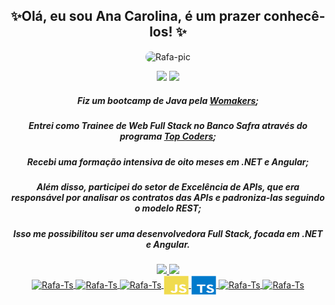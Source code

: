 <div align="center">
<h2> ✨Olá, eu sou Ana Carolina, é um prazer conhecê-los! ✨</h2>

<div align="center">
<img align="center" alt="Rafa-pic" height="150" style="border-radius:100px;" src="https://cdn.discordapp.com/attachments/951643233665044541/1052962930263588864/aaa22222.gif">
</div>

<a href = "mailto:anabraga95@gmail.com"><img src="https://img.shields.io/badge/-Gmail-%23333?style=for-the-badge&logo=gmail&logoColor=white" target="_blank"></a>
  <a href="https://www.linkedin.com/in/anacarolina-braga/" target="_blank"><img src="https://img.shields.io/badge/-LinkedIn-%230077B5?style=for-the-badge&logo=linkedin&logoColor=white" target="_blank"></a> 
</div>

<div align="center">
<h5> Fiz um bootcamp de Java pela <a href="https://womakerscode.org/bootcamp-java">Womakers</a>;</h5> 
<h5> Entrei como Trainee de Web Full Stack no Banco Safra através do programa <a href="https://letscode.com.br/processos-seletivos/safra-top-coders">Top Coders<a/>; </h5>
<h5> Recebi uma formação intensiva de oito meses em .NET e Angular;</h5>
<h5> Além disso, participei do setor de Excelência de APIs, que era responsável por analisar os contratos das APIs e padroniza-las seguindo o modelo REST; </h5>
<h5> Isso me possibilitou ser uma desenvolvedora Full Stack, focada em .NET e Angular. </h5>
</div>

<div align="center">
  <a href="https://github.com/AnaCarolinaBraga">
  <img height="180em" src="https://github-readme-stats.vercel.app/api?username=AnaCarolinaBraga&theme=radical"/>
  <img height="180em" src="https://github-readme-stats.vercel.app/api/top-langs/?username=AnaCarolinaBraga&layout=compact&theme=radical"/>
</div>

<div align="center">
<img align="center" alt="Rafa-Ts" height="30" width="40" src="https://cdn.jsdelivr.net/gh/devicons/devicon/icons/dotnetcore/dotnetcore-original.svg" />
<img align="center" alt="Rafa-Ts" height="30" width="40" src="https://cdn.jsdelivr.net/gh/devicons/devicon/icons/csharp/csharp-original.svg" />
<img align="center" alt="Rafa-Ts" height="30" width="40" src="https://cdn.jsdelivr.net/gh/devicons/devicon/icons/angularjs/angularjs-original.svg" />
<img align="center" alt="Rafa-Js" height="30" width="40" src="https://raw.githubusercontent.com/devicons/devicon/master/icons/javascript/javascript-plain.svg">
<img align="center" alt="Rafa-Ts" height="30" width="40" src="https://raw.githubusercontent.com/devicons/devicon/master/icons/typescript/typescript-plain.svg">
<img align="center" alt="Rafa-Ts" height="30" width="40" src="https://cdn.jsdelivr.net/gh/devicons/devicon/icons/spring/spring-original.svg" />
<img align="center" alt="Rafa-Ts" height="30" width="40" src="https://cdn.jsdelivr.net/gh/devicons/devicon/icons/java/java-original.svg" />
</div>
